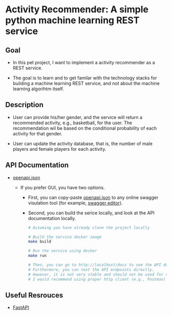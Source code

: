 # Activity Recommender: A simple python machine learning REST service

## Goal

- In this pet project, I want to implement a activity recommender as a REST service.

- The goal is to learn and to get familar with the technology stacks for building a machine learning REST service, and not about the machine learning algorihtm itself.

## Description

- User can provide his/her gender, and the service will return a recommended activity, e.g., basketball, for the user. The recommendation wil be based on the conditional probability of each activity for that gender.

- User can update the activity database, that is, the number of male players and female players for each activity.

## API Documentation

- [openapi.json](openapi.json)

  - If you prefer GUI, you have two options.
  
    - First, you can copy-paste [openapi.json](openapi.json) to any  online swagger visulation tool (for example, [swagger editor](https://editor.swagger.io/)).

    - Second, you can build the serice locally, and look at the API documentation locally.

        ```bash
        # Assuming you have already clone the project locally

        # Build the service docker image
        make build

        # Run the service using docker
        make run

        # Then, you can go to http://localhost/docs to see the API documentations
        # Furthermore, you can test the API endpoints directly.
        # However, it is not very stable and should not be used for serious testing. 
        # I would recommend using proper http client (e.g., Postman) for testing API.
        ```

## Useful Resrouces

- [FastAPI](https://fastapi.tiangolo.com/)

